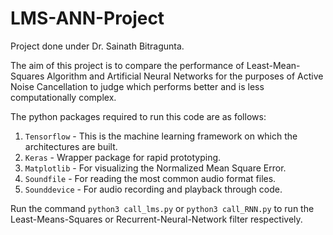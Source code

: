# LMS-ANN-Project
Project done under Dr. Sainath Bitragunta.

The aim of this project is to compare the performance of Least-Mean-Squares Algorithm and Artificial Neural Networks for the purposes of Active Noise Cancellation to judge which performs better and is less computationally complex.

The python packages required to run this code are as follows:
1. `Tensorflow` - This is the machine learning framework on which the architectures are built.
2. `Keras` - Wrapper package for rapid prototyping.
3. `Matplotlib` - For visualizing the Normalized Mean Square Error.
4. `Soundfile` - For reading the most common audio format files.
5. `Sounddevice` - For audio recording and playback through code.

Run the command `python3 call_lms.py` or `python3 call_RNN.py` to run the Least-Means-Squares or Recurrent-Neural-Network filter respectively.



